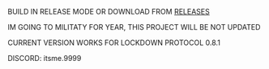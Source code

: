 BUILD IN RELEASE MODE OR DOWNLOAD FROM [RELEASES](https://github.com/IMeowMeowMeow/MLP_External_Public/releases)

IM GOING TO MILITATY FOR YEAR, THIS PROJECT WILL BE NOT UPDATED

CURRENT VERSION WORKS FOR LOCKDOWN PROTOCOL 0.8.1

DISCORD: itsme.9999
